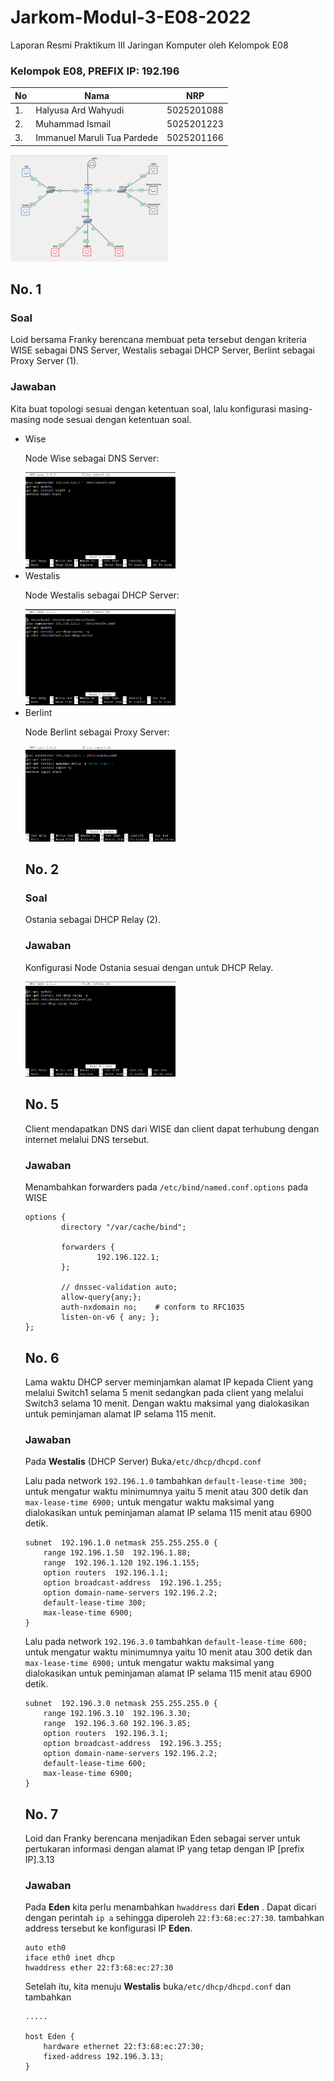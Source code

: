 # Jarkom-Modul-3-E08-2022
Laporan Resmi Praktikum III Jaringan Komputer oleh Kelompok E08
### Kelompok E08, PREFIX IP: 192.196
| **No** | **Nama** | **NRP** |
| - | - | - |
| 1. | Halyusa Ard Wahyudi | 5025201088 |
| 2. | Muhammad Ismail | 5025201223 |
| 3. | Immanuel Maruli Tua Pardede | 5025201166 |

<img src="https://github.com/halyusa16/Jarkom-Modul-3-E08-2022/blob/main/img/Topologi.png" width=50%>

## No. 1
### Soal
Loid bersama Franky berencana membuat peta tersebut dengan kriteria WISE sebagai DNS Server, Westalis sebagai DHCP Server, Berlint sebagai Proxy Server (1).

### Jawaban
Kita buat topologi sesuai dengan ketentuan soal, lalu konfigurasi masing-masing node sesuai dengan ketentuan soal.

<ul>
  <li>Wise</li>
  
Node Wise sebagai DNS Server:

<img src="https://github.com/halyusa16/Jarkom-Modul-3-E08-2022/blob/main/img/No1_Wise.png" width=50%>

 <li>Westalis</li>
  
Node Westalis sebagai DHCP Server:

<img src="https://github.com/halyusa16/Jarkom-Modul-3-E08-2022/blob/main/img/No1_Westalis.png" width=50%>

 <li>Berlint</li> 
  
Node Berlint sebagai Proxy Server:

<img src="https://github.com/halyusa16/Jarkom-Modul-3-E08-2022/blob/main/img/No1_Berlint.png" width=50%>

## No. 2
### Soal
Ostania sebagai DHCP Relay (2).

### Jawaban
  
Konfigurasi Node Ostania sesuai dengan untuk DHCP Relay.
  
<img src="https://github.com/halyusa16/Jarkom-Modul-3-E08-2022/blob/main/img/No2_Ostania.png" width=50%>

## No. 5

Client mendapatkan DNS dari WISE dan client dapat terhubung dengan internet melalui DNS tersebut.

### Jawaban

Menambahkan forwarders pada `/etc/bind/named.conf.options` pada WISE

```text
options {
        directory "/var/cache/bind";

        forwarders {
                192.196.122.1;
        };

        // dnssec-validation auto;
        allow-query{any;};
        auth-nxdomain no;    # conform to RFC1035
        listen-on-v6 { any; };
};
```

## No. 6

Lama waktu DHCP server meminjamkan alamat IP kepada Client yang melalui Switch1 selama 5 menit sedangkan pada client yang melalui Switch3 selama 10 menit. Dengan waktu maksimal yang dialokasikan untuk peminjaman alamat IP selama 115 menit.

### Jawaban

Pada **Westalis** (DHCP Server) Buka`/etc/dhcp/dhcpd.conf`

Lalu pada network `192.196.1.0` tambahkan `default-lease-time 300;` untuk mengatur waktu minimumnya yaitu 5 menit atau 300 detik dan `max-lease-time 6900;` untuk mengatur waktu maksimal yang dialokasikan untuk peminjaman alamat IP selama 115 menit atau 6900 detik. 

```text
subnet  192.196.1.0 netmask 255.255.255.0 {
    range 192.196.1.50  192.196.1.88;
    range  192.196.1.120 192.196.1.155;
    option routers  192.196.1.1;
    option broadcast-address  192.196.1.255;
    option domain-name-servers 192.196.2.2;
    default-lease-time 300;
    max-lease-time 6900;
}

```

Lalu pada network `192.196.3.0` tambahkan `default-lease-time 600;` untuk mengatur waktu minimumnya yaitu 10 menit atau 300 detik dan `max-lease-time 6900;` untuk mengatur waktu maksimal yang dialokasikan untuk peminjaman alamat IP selama 115 menit atau 6900 detik.

```text
subnet  192.196.3.0 netmask 255.255.255.0 {
    range 192.196.3.10  192.196.3.30;
    range  192.196.3.60 192.196.3.85;
    option routers  192.196.3.1;
    option broadcast-address  192.196.3.255;
    option domain-name-servers 192.196.2.2;
    default-lease-time 600;
    max-lease-time 6900;
}
```

## No. 7
Loid dan Franky berencana menjadikan Eden sebagai server untuk pertukaran informasi dengan alamat IP yang tetap dengan IP [prefix IP].3.13

### Jawaban 

Pada **Eden** kita perlu menambahkan `hwaddress` dari **Eden** . Dapat dicari dengan perintah `ip a` sehingga diperoleh `22:f3:68:ec:27:30`. tambahkan address tersebut ke konfigurasi IP **Eden**. 

```text
auto eth0
iface eth0 inet dhcp
hwaddress ether 22:f3:68:ec:27:30
```

Setelah itu, kita menuju **Westalis** buka`/etc/dhcp/dhcpd.conf` dan tambahkan

```text
.....

host Eden {
    hardware ethernet 22:f3:68:ec:27:30;
    fixed-address 192.196.3.13;
}
